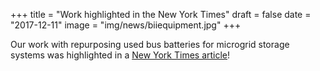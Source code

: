 +++
title = "Work highlighted in the New York Times"
draft = false
date = "2017-12-11"
image = "img/news/biiequipment.jpg"
+++

Our work with repurposing used bus batteries for microgrid storage systems was highlighted in a <a target="_blank" href="https://www.nytimes.com/2017/12/11/us/rethinking-electric-power-prompted-by-politics-and-disaster.html">New York Times article</a>!
<br>
